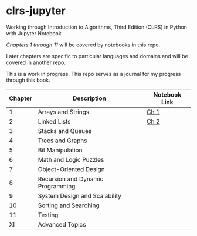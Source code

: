 # clrs-jupyter
Working through Introduction to Algorithms, Third Edition (CLRS) in Python with Jupyter Notebook

_Chapters 1 through 11_ will be covered by notebooks in this repo.

Later chapters are specific to particular languages and domains and will be covered in another repo.

This is a work in progress. This repo serves as a journal for my progress through this book.


| Chapter    | Description                                      | Notebook Link                |
|------------|--------------------------------------------------|------------------------------|
| 1          | Arrays and Strings                               |[Ch 1](01_Arrays_and_Strings) |
| 2          | Linked Lists                                     |[Ch 2](02_Linked_Lists)       |
| 3          | Stacks and Queues                                |                              |
| 4          | Trees and Graphs                                 |                              |
| 5          | Bit Manipulation                                 |                              |
| 6          | Math and Logic Puzzles                           |                              |
| 7          | Object-Oriented Design                           |                              |
| 8          | Recursion and Dynamic Programming                |                              |
| 9          | System Design and Scalability                    |                              |
| 10         | Sorting and Searching                            |                              |
| 11         | Testing                                          |                              |
| XI         | Advanced Topics                                  |                              |
